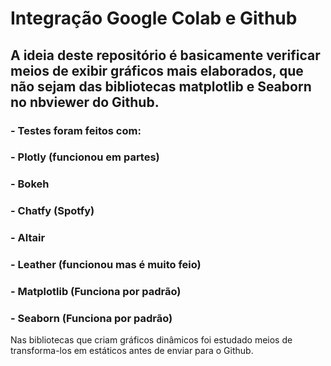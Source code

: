 # Integração Google Colab e Github
## A ideia deste repositório é basicamente verificar meios de exibir gráficos mais elaborados, que não sejam das bibliotecas matplotlib e Seaborn no nbviewer do Github.
### - Testes foram feitos com:
### - Plotly (funcionou em partes)
### - Bokeh
### - Chatfy (Spotfy)
### - Altair
### - Leather (funcionou mas é muito feio)
### - Matplotlib (Funciona por padrão)
### - Seaborn (Funciona por padrão)

Nas bibliotecas que criam gráficos dinâmicos foi estudado meios de transforma-los em estáticos antes de enviar para o Github.
